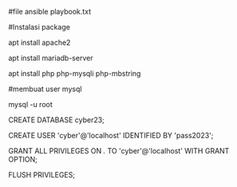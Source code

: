 #file ansible 
playbook.txt

#Instalasi package

apt install apache2

apt install mariadb-server

apt install php php-mysqli php-mbstring


#membuat user mysql

mysql -u root

CREATE DATABASE cyber23;

CREATE USER 'cyber'@'localhost' IDENTIFIED BY 'pass2023';

GRANT ALL PRIVILEGES ON *.* TO 'cyber'@'localhost' WITH GRANT OPTION;

FLUSH PRIVILEGES;




